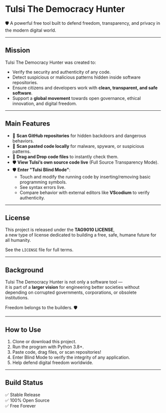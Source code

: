 # Tulsi The Democracy Hunter

🛡️ A powerful free tool built to defend freedom, transparency, and privacy in the modern digital world.

---

## Mission

Tulsi The Democracy Hunter was created to:
- Verify the security and authenticity of any code.
- Detect suspicious or malicious patterns hidden inside software repositories.
- Ensure citizens and developers work with **clean, transparent, and safe software**.
- Support a **global movement** towards open governance, ethical innovation, and digital freedom.

---

## Main Features

- 🧹 **Scan GitHub repositories** for hidden backdoors and dangerous behaviors.
- 🧹 **Scan pasted code locally** for malware, spyware, or suspicious patterns.
- 🧹 **Drag and Drop code files** to instantly check them.
- 🛡️ **View Tulsi’s own source code live** (Full Source Transparency Mode).
- 🛡️ **Enter "Tulsi Blind Mode"**:
  - Touch and modify the running code by inserting/removing basic programming symbols.
  - See syntax errors live.
  - Compare behavior with external editors like **VScodium** to verify authenticity.

---

## License

This project is released under the **TAG9010 LICENSE**,  
a new type of license dedicated to building a free, safe, humane future for all humanity.

See the `LICENSE` file for full terms.

---

## Background

Tulsi The Democracy Hunter is not only a software tool —  
it is part of a **larger vision** for engineering better societies without depending on corrupted governments, corporations, or obsolete institutions.

Freedom belongs to the builders. 🛡️

---

## How to Use

1. Clone or download this project.
2. Run the program with Python 3.8+.
3. Paste code, drag files, or scan repositories!
4. Enter Blind Mode to verify the integrity of any application.
5. Help defend digital freedom worldwide.

---

## Build Status

✅ Stable Release  
✅ 100% Open Source  
✅ Free Forever
